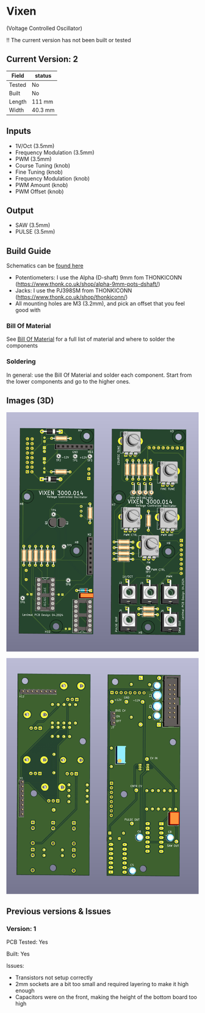 # Vixen
(Voltage Controlled Oscillator)

!! The current version has not been built or tested

## Current Version: 2

| Field  | status  |
|--------|---------|
| Tested | No      |
| Built  | No      |
| Length | 111 mm  |
| Width  | 40.3 mm |

## Inputs

- 1V/Oct (3.5mm)
- Frequency Modulation (3.5mm)
- PWM (3.5mm)
- Course Tuning (knob)
- Fine Tuning (knob)
- Frequency Modulation (knob)
- PWM Amount (knob)
- PWM Offset (knob)

## Output

- SAW (3.5mm)
- PULSE (3.5mm)


## Build Guide

Schematics can be [found here](./img/vixen_schematic_a3.pdf)

- Potentiometers: I use the Alpha (D-shaft) 9mm fom THONKICONN (https://www.thonk.co.uk/shop/alpha-9mm-pots-dshaft/)
- Jacks: I use the PJ398SM from THONKICONN (https://www.thonk.co.uk/shop/thonkiconn/)
- All mounting holes are M3 (3.2mm), and pick an offset that you feel good with

### Bill Of Material

See [Bill Of Material](./kiCad/BOM.csv) for a full list of material and where to solder the components

### Soldering

In general: use the Bill Of Material and solder each component. Start from the lower components and go to the higher ones.


## Images (3D)

![Front Panel](./img/vixen_3D_front.png)

![Back Panel](./img/vixen_3D_back.png)


## Previous versions & Issues

### Version: 1
PCB Tested: Yes

Built: Yes

Issues:
- Transistors not setup correctly
- 2mm sockets are a bit too small and required layering to make it high enough
- Capacitors were on the front, making the height of the bottom board too high
